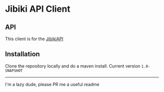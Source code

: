# Jibiki API Client
## API
This client is for the [JibikiAPI](https://github.com/WinteryFox/JibikiAPI)
## Installation
Clone the repository locally and do a maven install.
Current version `1.0-SNAPSHOT`

---

I'm a lazy dude, please PR me a useful readme 